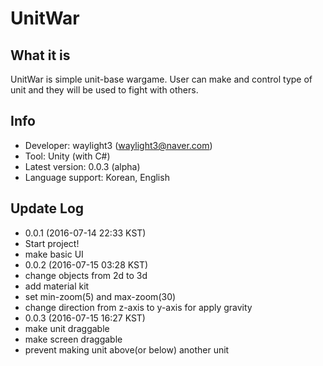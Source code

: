 # UnitWar
## What it is
UnitWar is simple unit-base wargame. User can make and control type of unit and they will be used to fight with others.

## Info
* Developer: waylight3 (waylight3@naver.com)
* Tool: Unity (with C#)
* Latest version: 0.0.3 (alpha)
* Language support: Korean, English

## Update Log
* 0.0.1 (2016-07-14 22:33 KST)
 * Start project!
 * make basic UI
* 0.0.2 (2016-07-15 03:28 KST)
 * change objects from 2d to 3d
 * add material kit
 * set min-zoom(5) and max-zoom(30)
 * change direction from z-axis to y-axis for apply gravity
* 0.0.3 (2016-07-15 16:27 KST)
 * make unit draggable
 * make screen draggable
 * prevent making unit above(or below) another unit
